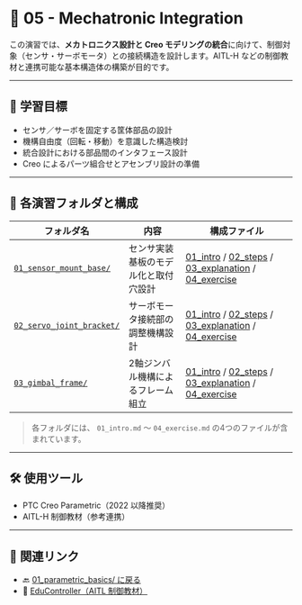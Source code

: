 # 🤖 05 - Mechatronic Integration

この演習では、**メカトロニクス設計と Creo モデリングの統合**に向けて、制御対象（センサ・サーボモータ）との接続構造を設計します。AITL-H などの制御教材と連携可能な基本構造体の構築が目的です。

---

## 🧭 学習目標

- センサ／サーボを固定する筐体部品の設計
- 機構自由度（回転・移動）を意識した構造検討
- 統合設計における部品間のインタフェース設計
- Creo によるパーツ組合せとアセンブリ設計の準備

---

## 📁 各演習フォルダと構成

| フォルダ名 | 内容 | 構成ファイル |
|-----------|------|--------------|
| [`01_sensor_mount_base/`](./01_sensor_mount_base/) | センサ実装基板のモデル化と取付穴設計 | [01_intro](./01_sensor_mount_base/01_intro.md) / [02_steps](./01_sensor_mount_base/02_steps.md) / [03_explanation](./01_sensor_mount_base/03_explanation.md) / [04_exercise](./01_sensor_mount_base/04_exercise.md) |
| [`02_servo_joint_bracket/`](./02_servo_joint_bracket/) | サーボモータ接続部の調整機構設計 | [01_intro](./02_servo_joint_bracket/01_intro.md) / [02_steps](./02_servo_joint_bracket/02_steps.md) / [03_explanation](./02_servo_joint_bracket/03_explanation.md) / [04_exercise](./02_servo_joint_bracket/04_exercise.md) |
| [`03_gimbal_frame/`](./03_gimbal_frame/) | 2軸ジンバル機構によるフレーム組立 | [01_intro](./03_gimbal_frame/01_intro.md) / [02_steps](./03_gimbal_frame/02_steps.md) / [03_explanation](./03_gimbal_frame/03_explanation.md) / [04_exercise](./03_gimbal_frame/04_exercise.md) |

> 各フォルダには、 `01_intro.md` ～ `04_exercise.md` の4つのファイルが含まれています。

---

## 🛠 使用ツール

- PTC Creo Parametric（2022 以降推奨）
- AITL-H 制御教材（参考連携）

---

## 🔗 関連リンク

- 🔙 [01_parametric_basics/ に戻る](../README.md)
- 🚀 [EduController（AITL 制御教材）](https://github.com/Samizo-AITL/EduController)
